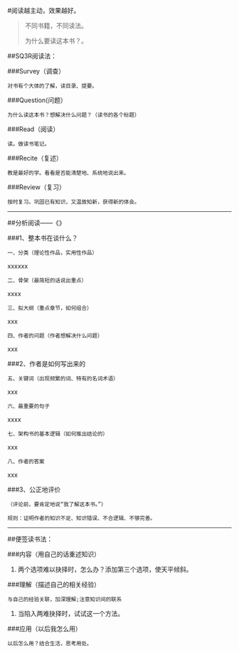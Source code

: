 #阅读越主动，效果越好。

>不同书籍，不同读法。
>
>为什么要读这本书？。

##SQ3R阅读法：

###Survey（调查）

	对书有个大体的了解，读目录、提要。

###Question(问题）

	为什么读这本书？想解决什么问题？（读书的各个标题）

###Read（阅读）

	读。做读书笔记。

###Recite（复述）

	教是最好的学。看看是否能清楚地、系统地说出来。

###Review（复习）

	按时复习。巩固已有知识，又温故知新，获得新的体会。

---


##分析阅读——《》

###1、整本书在谈什么？	

	一、分类（理论性作品，实用性作品）

xxxxxx

	二、骨架（最简短的话说出重点）
xxxx

	三、拟大纲（重点章节，如何组合）
xxx

	四、作者的问题（作者想解决什么问题）

xxx


###2、作者是如何写出来的

	五、关键词（出现频繁的词、特有的名词术语）

xxx

	六、最重要的句子
xxxx

	七、架构书的基本逻辑（如何推出结论的）
xxx

	八、作者的答案

xxx

###3、公正地评价

	（评论前，要肯定地说“我了解这本书。”）

	规则：证明作者的知识不足、知识错误、不合逻辑、不够完善。

---

##便签读书法：


###内容（用自己的话重述知识）

1. 两个选项难以抉择时，怎么办？添加第三个选项，使天平倾斜。



###理解（描述自己的相关经验）

	与自己的经验关联，加深理解;注意知识间的联系

1. 当陷入两难抉择时，试试这一个方法。



###应用（以后我怎么用）

 	以后怎么用？结合生活，思考用处。
